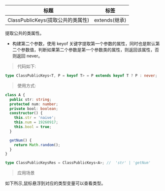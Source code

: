 | 标题                              | 标签          |
| --------------------------------- | ------------- |
| ClassPublicKeys(提取公共的类属性) | extends(继承) |

提取公共的类属性。

- 构建第二个参数，使用 keyof 关键字提取第一个参数的属性，同时也是默认第二个参数值，判断如果第二个参数是第一个参数类的属性，则返回该属性，否则返回 never。

> 代码如下:

```ts
type ClassPublicKeys<T, P = keyof T> = P extends keyof T ? P : never;
```

> 使用方式:

```ts
class A {
  public str: string;
  protected num: number;
  private bool: boolean;
  constructor() {
    this.str = 'naive';
    this.num = 19260917;
    this.bool = true;
  }

  getNum() {
    return Math.random();
  }
}

type ClassPublicKeysRes = ClassPublicKeys<A>; //  'str' | 'getNum'
```

> 应用场景

如下所示,鼠标悬浮到对应的类型变量可以查看类型。

<div class="code-editor" data-url="codes/typescript/demo/ClassPublicKeys.ts" data-language="typescript"></div>
